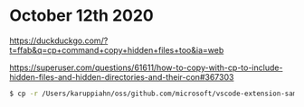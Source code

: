 # October 12th 2020

https://duckduckgo.com/?t=ffab&q=cp+command+copy+hidden+files+too&ia=web

https://superuser.com/questions/61611/how-to-copy-with-cp-to-include-hidden-files-and-hidden-directories-and-their-con#367303

```bash
$ cp -r /Users/karuppiahn/oss/github.com/microsoft/vscode-extension-samples/decorator-sample/. .
```
